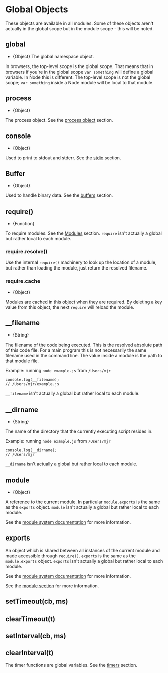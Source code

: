 # Global Objects

<!-- type=misc -->

These objects are available in all modules. Some of these objects aren't
actually in the global scope but in the module scope - this will be noted.

## global

<!-- type=global -->

* {Object} The global namespace object.

In browsers, the top-level scope is the global scope. That means that in
browsers if you're in the global scope `var something` will define a global
variable. In Node this is different. The top-level scope is not the global
scope; `var something` inside a Node module will be local to that module.

## process

<!-- type=global -->

* {Object}

The process object. See the [process object](process.html#process) section.

## console

<!-- type=global -->

* {Object}

Used to print to stdout and stderr. See the [stdio](stdio.html) section.

## Buffer

<!-- type=global -->

* {Object}

Used to handle binary data. See the [buffers](buffers.html) section.

## require()

<!-- type=var -->

* {Function}

To require modules. See the [Modules](modules.html#modules) section.
`require` isn't actually a global but rather local to each module.


### require.resolve()

Use the internal `require()` machinery to look up the location of a module,
but rather than loading the module, just return the resolved filename.

### require.cache

* {Object}

Modules are cached in this object when they are required. By deleting a key
value from this object, the next `require` will reload the module.

## __filename

<!-- type=var -->

* {String}

The filename of the code being executed.  This is the resolved absolute path
of this code file.  For a main program this is not necessarily the same
filename used in the command line.  The value inside a module is the path
to that module file.

Example: running `node example.js` from `/Users/mjr`

    console.log(__filename);
    // /Users/mjr/example.js

`__filename` isn't actually a global but rather local to each module.

## __dirname

<!-- type=var -->

* {String}

The name of the directory that the currently executing script resides in.

Example: running `node example.js` from `/Users/mjr`

    console.log(__dirname);
    // /Users/mjr

`__dirname` isn't actually a global but rather local to each module.


## module

<!-- type=var -->

* {Object}

A reference to the current module. In particular
`module.exports` is the same as the `exports` object.
`module` isn't actually a global but rather local to each module.

See the [module system documentation](modules.html) for more
information.


## exports

<!-- type=var -->

An object which is shared between all instances of the current module and
made accessible through `require()`.
`exports` is the same as the `module.exports` object.
`exports` isn't actually a global but rather local to each module.

See the [module system documentation](modules.html) for more
information.

See the [module section](modules.html) for more information.

## setTimeout(cb, ms)
## clearTimeout(t)
## setInterval(cb, ms)
## clearInterval(t)

<!--type=global-->

The timer functions are global variables. See the [timers](timers.html) section.
